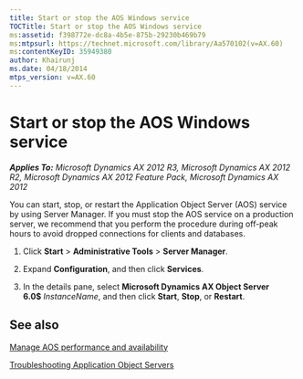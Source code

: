 ```yaml
---
title: Start or stop the AOS Windows service
TOCTitle: Start or stop the AOS Windows service
ms:assetid: f398772e-dc8a-4b5e-875b-29230b469b79
ms:mtpsurl: https://technet.microsoft.com/library/Aa570102(v=AX.60)
ms:contentKeyID: 35949380
author: Khairunj
ms.date: 04/18/2014
mtps_version: v=AX.60
---
```


# Start or stop the AOS Windows service 


_**Applies To:** Microsoft Dynamics AX 2012 R3, Microsoft Dynamics AX 2012 R2, Microsoft Dynamics AX 2012 Feature Pack, Microsoft Dynamics AX 2012_

You can start, stop, or restart the Application Object Server (AOS) service by using Server Manager. If you must stop the AOS service on a production server, we recommend that you perform the procedure during off-peak hours to avoid dropped connections for clients and databases.

1.  Click **Start** \> **Administrative Tools** \> **Server Manager**.

2.  Expand **Configuration**, and then click **Services**.

3.  In the details pane, select **Microsoft Dynamics AX Object Server 6.0$** *InstanceName*, and then click **Start**, **Stop**, or **Restart**.

## See also

[Manage AOS performance and availability](manage-aos-performance-and-availability.md)

[Troubleshooting Application Object Servers](troubleshooting-application-object-servers.md)

  


